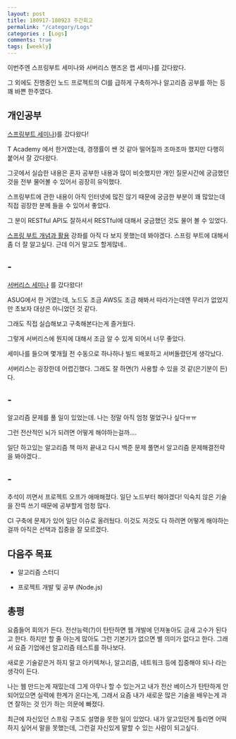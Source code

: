 ```yaml
---
layout: post
title: 180917-180923 주간회고
permalink: "/category/Logs"
categories : [Logs]
comments: true
tags: [weekly]
---
```


이번주엔 스프링부트 세미나와 서버리스 핸즈온 랩 세미나를 갔다왔다. 

그 외에도 진행중인 노드 프로젝트의 CI를 급하게 구축하거나 알고리즘 공부를 하는 등 꽤 바쁜 한주였다.


## 개인공부

[스프링부트 세미나](https://tacademy.skplanet.com/front/tacademy/courseinfo/campus.action))를 갔다왔다!

T Academy 에서 한거였는데, 경쟁률이 쌘 것 같아 떨어질까 조마조마 했지만 다행히 붙어서 잘 갔다왔다.

그곳에서 실습한 내용은 혼자 공부한 내용과 많이 비슷했지만 개인 질문시간에 궁금했던 것을 전부 물어볼 수 있어서 굉장히 유익했다.

스프링부트에 관한 내용이 아직 인터넷에 많진 않기 때문에 궁금한 부분이 꽤 많았는데 직접 굉장한 분께 들을 수 있어서 좋았다.

그 분이 RESTful API도 잘하셔서 RESTful에 대해서 궁금했던 것도 물어 볼 수 있었다.

[스프링 부트 개념과 활용](https://www.inflearn.com/course/%EC%8A%A4%ED%94%84%EB%A7%81%EB%B6%80%ED%8A%B8/) 강좌를 아직 다 보지 못했는데 봐야겠다.
스프링 부트에 대해서 좀 더 잘 알고싶다. 근데 이거 말고도 할게많네..

## -

[서버리스 세미나](https://www.meetup.com/ko-KR/awskrug/events/254611413/) 를 갔다왔다!

ASUG에서 한 거였는데, 노드도 조금 AWS도 조금 해봐서 따라가는데엔 무리가 없었지만 초보자 대상은 아니었던 것 같다.

그래도 직접 실습해보고 구축해본다는게 즐거웠다. 

그렇게 서버리스에 뭔지에 대해서 조금 알 수 있게 되어서 너무 좋았다.

세미나를 들으며 몇개월 전 수동으로 하나하나 빌드 배포하고 서버돌렸던게 생각났다.

서버리스는 굉장한데 어렵긴했다. 그래도 잘 하면(?) 사용할 수 있을 것 같(은기분이 든)다.

## -

알고리즘 문제를 풀 일이 있었는데. 나는 정말 아직 엄청 멀었구나 싶다ㅠㅠ

그런 전산적인 뇌가 되려면 어떻게 해야하는걸까....

일단 하고있는 알고리즘 책 마저 끝내고 다시 백준 문제 풀면서 알고리즘 문제해결전략을 봐야겠다..

## -

추석이 끼면서 프로젝트 오프가 애매해졌다. 일단 노드부터 해야겠다! 익숙치 않은 기술을 잔뜩 쓰기 때문에 공부할게 엄청 많다.

CI 구축에 문제가 있어 일단 이슈로 올려뒀다. 이것도 저것도 다 하려면 어떻게 해야하는걸까 아직은 선택과 집중을 잘 모르겠다.


## 다음주 목표

* 알고리즘 스터디

* 프로젝트 개발 및 공부 (Node.js)


## 총평

요즘들어 회의가 든다. 전산능력(?)이 탄탄하면 웹 개발에 던져놓아도 금새 고수가 된다고 한다. 하지만 할 줄 아는게 많아도 그런 기본기가 없으면
별 의미가 없다고 한다. 그래서 요즘 기업에선 알고리즘 테스트를 하나보다.

새로운 기술같은거 하지 말고 아키텍쳐나, 알고리즘, 네트워크 등에 집중해야 되나 라는 생각이 든다. 

나는 웹 만드는게 재밌는데 그게 아무나 할 수 있는거고 내가 전산 베이스가 탄탄하게 안되어있으면 실력에 한계가 온다는게, 
그래서 요즘 내가 새로운 많은 기술을 배우는게 과연 잘하는 것 인가 하는 의문에 빠졌다.

최근에 자신있던 스프링 구조도 설명을 못한 일이 있었다. 내가 알고있던게 틀리면 어떡하지 싶어서 말을 못했는데, 그런걸 자신있게 말할 수 있는 사람이 되고싶다.



